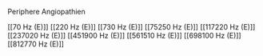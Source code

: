 Periphere Angiopathien

[[70 Hz (E)]]
[[220 Hz (E)]]
[[730 Hz (E)]]
[[75250 Hz (E)]]
[[117220 Hz (E)]]
[[237020 Hz (E)]]
[[451900 Hz (E)]]
[[561510 Hz (E)]]
[[698100 Hz (E)]]
[[812770 Hz (E)]]